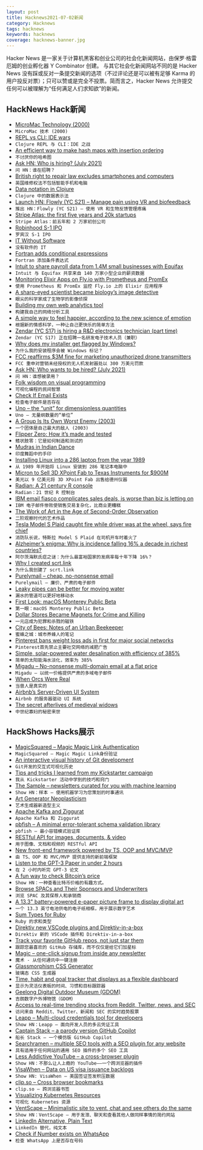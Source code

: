 ```yaml
---
layout: post
title: Hacknews2021-07-02新闻
category: Hacknews
tags: hacknews
keywords: hacknews
coverage: hacknews-banner.jpg
---
```


Hacker News 是一家关于计算机黑客和创业公司的社会化新闻网站，由保罗·格雷厄姆的创业孵化器 Y Combinator 创建。
与其它社会化新闻网站不同的是 Hacker News 没有踩或反对一条提交新闻的选项（不过评论还是可以被有足够 Karma 的用户投反对票）；只可以赞或是完全不投票。简而言之，Hacker News 允许提交任何可以被理解为“任何满足人们求知欲”的新闻。

## HackNews Hack新闻


- [MicroMac Technology (2000)](https://www.micromac.com/index.html)
- `MicroMac 技术 (2000)`
- [REPL vs CLI: IDE wars](https://vlaaad.github.io/clj-vs-cli)
- `Clojure REPL 与 CLI：IDE 之战`
- [An efficient way to make hash maps with insertion ordering](https://blog.toit.io/hash-maps-that-dont-hate-you-1a96150b492a)
- `不讨厌你的哈希图`
- [Ask HN: Who is hiring? (July 2021)](item?id=27699704)
- `问 HN：谁在招聘？ `
- [British right to repair law excludes smartphones and computers](https://9to5mac.com/2021/07/01/british-right-to-repair-law/)
- `英国维修权法不包括智能手机和电脑`
- [Data notation in Clojure](https://ostash.dev/posts/2021-06-24-edn-data-notation/)
- `Clojure 中的数据表示法`
- [Launch HN: Flowly (YC S21) – Manage pain using VR and biofeedback](item?id=27700688)
- `推出 HN：Flowly (YC S21) – 使用 VR 和生物反馈管理疼痛`
- [Stripe Atlas: the first five years and 20k startups](https://stripe.com/blog/atlas-first-five-years)
- `Stripe Atlas：前五年和 2 万家初创公司`
- [Robinhood S-1 IPO](https://www.sec.gov/Archives/edgar/data/1783879/000162828021013318/robinhoods-1.htm)
- `罗宾汉 S-1 IPO`
- [IT Without Software](http://ndt.instedd.org/2010/05/it-without-software.html?m=1)
- `没有软件的 IT`
- [Fortran adds conditional expressions](https://j3-fortran.org/doc/year/21/21-157r2.txt)
- `Fortran 添加条件表达式`
- [Intuit to share payroll data from 1.4M small businesses with Equifax](https://krebsonsecurity.com/2021/07/intuit-to-share-payroll-data-from-1-4m-small-businesses-with-equifax/)
- `Intuit 与 Equifax 共享来自 140 万家小型企业的薪资数据`
- [Monitoring Elixir Apps on Fly.io with Prometheus and PromEx](https://fly.io/blog/monitoring-your-fly-io-apps-with-prometheus/)
- `使用 Prometheus 和 PromEx 监控 Fly.io 上的 Elixir 应用程序`
- [A sharp-eyed scientist became biology’s image detective](https://www.newyorker.com/science/elements/how-a-sharp-eyed-scientist-became-biologys-image-detective)
- `眼尖的科学家成了生物学的影像侦探`
- [Building my own web analytics tool](https://johnmathews.eu/building-my-own-site-analytics.html)
- `构建我自己的网络分析工具`
- [A simple way to feel happier, according to the new science of emotion](https://www.npr.org/sections/health-shots/2021/06/29/1010319240/stuck-in-a-rut-sometimes-joy-takes-a-little-practice)
- `根据新的情感科学，一种让自己更快乐的简单方法`
- [Zendar (YC S17) is hiring a R&D electronics technician (part time)](https://jobs.ashbyhq.com/zendar/56ea9fff-f961-404e-b094-5584a36c0f8c)
- `Zendar (YC S17) 正在招聘一名研发电子技术人员（兼职）`
- [Why does my installer get flagged by Windows?](https://blog.pakkly.com/why-does-my-installer-get-flagged-by-windows/)
- `为什么我的安装程序会被 Windows 标记？`
- [FCC reaffirms $3M fine for marketing unauthorized drone transmitters](http://www.arrl.org/news/view/fcc-reaffirms-nearly-3-million-fine-for-marketing-unauthorized-drone-transmitters)
- `FCC 重申对营销未经授权的无人机发射器处以 300 万美元罚款`
- [Ask HN: Who wants to be hired? (July 2021)](item?id=27699702)
- `问 HN：谁想被录用？ `
- [Folk wisdom on visual programming](https://drossbucket.com/2021/06/30/hacker-news-folk-wisdom-on-visual-programming/)
- `可视化编程的民间智慧`
- [Check If Email Exists](https://github.com/reacherhq/check-if-email-exists)
- `检查电子邮件是否存在`
- [Uno – the “unit” for dimensionless quantities](https://en.wikipedia.org/wiki/Parts-per_notation#Uno)
- `Uno – 无量纲数量的“单位”`
- [A Group Is Its Own Worst Enemy (2003)](https://web.archive.org/web/20131130191257/http://www.shirky.com/writings/group_enemy.html)
- `一个团体是自己最大的敌人 (2003)`
- [Flipper Zero: How it’s made and tested](https://blog.flipperzero.one/electronics-testing/)
- `鳍状肢零：它是如何制造和测试的`
- [Mudras in Indian Dance](https://www.webindia123.com/dances/abhinaya/angika%20bhinaya/asamyukta.htm)
- `印度舞蹈中的手印`
- [Installing Linux into a 286 laptop from the year 1989](https://befinitiv.wordpress.com/2021/06/30/installing-linux-into-a-286-laptop-from-the-year-1989/)
- `从 1989 年开始将 Linux 安装到 286 笔记本电脑中`
- [Micron to Sell 3D XPoint Fab to Texas Instruments for $900M](https://www.tomshardware.com/news/micron-to-sell-3d-xpoint-fab-to-texas-instruments-for-dollar900-million)
- `美光以 9 亿美元将 3D XPoint Fab 出售给德州仪器`
- [Radian: A 21 century R console](https://github.com/randy3k/radian)
- `Radian：21 世纪 R 控制台`
- [IBM email fiasco complicates sales deals, is worse than biz is letting on](https://www.theregister.com/2021/07/01/ibm_email_disruption_sales)
- `IBM 电子邮件惨败使销售交易复杂化，比商业更糟糕`
- [The Work of Art in the Age of Second-Order Observation](http://www.mediastudies.asia/the-michelangelo-of-profilicity-hans-georg-moeller-on-salvatore-garau/)
- `二阶观察时代的艺术作品`
- [Tesla Model S Plaid caught fire while driver was at the wheel, says fire chief](https://www.cnbc.com/2021/07/01/tesla-model-s-plaid-caught-fire-while-being-driven-fire-chief.html)
- `消防队长说，特斯拉 Model S Plaid 在司机开车时着火了`
- [Alzheimer’s enigma: Why is incidence falling 16% a decade in richest countries?](https://english.elpais.com/usa/2021-07-01/the-alzheimers-enigma-why-is-the-incidence-falling-at-16-a-decade-in-the-worlds-richest-countries.html)
- `阿尔茨海默氏症之谜：为什么最富裕国家的发病率每十年下降 16%？`
- [Why I created scrt.link](https://blog.stophe.com/why-i-created-scrtlink)
- `为什么我创建了 scrt.link`
- [Purelymail – cheap, no-nonsense email](https://purelymail.com)
- `Purelymail – 廉价、严肃的电子邮件`
- [Leaky pipes can be better for moving water](https://www.nature.com/articles/d41586-021-01822-1)
- `漏水的管道可以更好地移动水`
- [First Look: macOS Monterey Public Beta](https://sixcolors.com/post/2021/07/first-look-macos-monterey-public-beta/)
- `第一眼：macOS Monterey Public Beta`
- [Dollar Stores Became Magnets for Crime and Killing](https://www.propublica.org/article/how-dollar-stores-became-magnets-for-crime-and-killing)
- `一元店成为犯罪和杀戮的磁铁`
- [City of Bees: Notes of an Urban Beekeeper](https://www.plough.com/en/topics/justice/sustainable-living/city-of-bees)
- `蜜蜂之城：城市养蜂人的笔记`
- [Pinterest bans weight loss ads in first for major social networks](https://www.theguardian.com/technology/2021/jul/02/bye-bye-bmi-pinterest-bans-weight-loss-ads-in-first-for-major-social-networks)
- `Pinterest首先禁止主要社交网络的减肥广告`
- [Simple, solar-powered water desalination with efficiency of 385%](https://news.mit.edu/2020/passive-solar-powered-water-desalination-0207)
- `简单的太阳能海水淡化，效率为 385%`
- [Migadu – No-nonsense multi-domain email at a flat price](https://www.migadu.com/)
- `Migadu – 以统一价格提供严肃的多域电子邮件`
- [When Orcs Were Real](https://treeofwoe.substack.com/p/when-orcs-were-real)
- `当兽人是真实的`
- [Airbnb’s Server-Driven UI System](https://medium.com/airbnb-engineering/a-deep-dive-into-airbnbs-server-driven-ui-system-842244c5f5)
- `Airbnb 的服务器驱动 UI 系统`
- [The secret afterlives of medieval widows](https://www.prospectmagazine.co.uk/arts-and-books/the-secret-afterlives-of-medieval-widows-history-feminism)
- `中世纪寡妇的秘密来世`


## HackShows Hacks展示

- [ MagicSquared – Magic Magic Link Authentication](https://magicsquared.net/)
- `MagicSquared – Magic Magic Link身份验证`
- [ An interactive visual history of Git development](https://git-history.jpalmer.dev/)
- `Git开发的交互式可视化历史`
- [ Tips and tricks I learned from my Kickstarter campaign](https://anchor.fm/wannabentrepreneur/episodes/49---Tips-and-tricks-for-a-successful-Kickstarter-campaign-e12o20i)
- `我从 Kickstarter 活动中学到的技巧和窍门`
- [ The Sample – newsletters curated for you with machine learning](https://sample.findka.com/?ref=showhn)
- `Show HN：样本 – 使用机器学习为您策划的时事通讯`
- [ Art Generator Neoplasticism](https://github.com/andronov04/mondrian-art)
- `艺术生成器新造型主义`
- [ Apache Kafka and Ziggurat](http://hariomgaur.in/2021/06/06/consume-from-kafka.html)
- `Apache Kafka 和 Ziggurat`
- [ pbfish – A minimal error-tolerant schema validation library](https://github.com/ouromoros/pbfish)
- `pbfish – 最小容错模式验证库`
- [ RESTful API for images, documents, & video](https://massless.io/media-api/)
- `用于图像、文档和视频的 RESTful API`
- [ New front-end framework powered by TS, OOP and MVC/MVP](https://github.com/alexeyoganezov/oldskull)
- `由 TS、OOP 和 MVC/MVP 提供支持的新前端框架`
- [ Listen to the GPT-3 Paper in under 2 hours](https://www.winterdelta.com/language-models-are-few-shot-learners)
- `在 2 小时内听完 GPT-3 论文`
- [ A fun way to check Bitcoin’s price](https://bitcointemp.com)
- `Show HN：一种查看比特币价格的有趣方式。`
- [ Browse SPACs and Their Sponsors and Underwriters](https://embarc.com/capital/spac)
- `浏览 SPAC 及其保荐人和承销商`
- [ A 13.3" battery-powered e-paper picture frame to display digital art](https://blog.framelabs.eu/evolution/)
- `一个 13.3 英寸电池供电的电子纸相框，用于展示数字艺术`
- [ Sum Types for Ruby](https://github.com/nahiluhmot/sums_up)
- `Ruby 的求和类型`
- [ Direktiv new VSCode plugins and Direktiv-in-a-box](https://blog.direktiv.io/direktiv-new-dev-environment-vscode-plugin-ab047b7a8266)
- `Direktiv 新的 VSCode 插件和 Direktiv-in-a-box`
- [ Track your favorite GitHub repos, not just star them](https://www.trackawesomelist.com)
- `跟踪您最喜欢的 GitHub 存储库，而不仅仅是给它们加星标`
- [ Magic – one-click signup from inside any newsletter](https://sparkloop.app/magic)
- `魔术 - 从任何通讯中一键注册`
- [ Glassmorphism CSS Generator](https://ui.glass/generator/)
- `玻璃态 CSS 生成器`
- [ Time, habit and goal tracker that displays as a flexible dashboard](https://getkairo.com/tracker)
- `显示为灵活仪表板的时间、习惯和目标跟踪器`
- [ Geelong Digital Outdoor Museum (GDOM)](https://gdom.mindlab.cloud)
- `吉朗数字户外博物馆（GDOM）`
- [ Access to real-time trending stocks from Reddit, Twitter, news, and SEC](https://quantale.io)
- `访问来自 Reddit、Twitter、新闻和 SEC 的实时趋势股票`
- [ Leapp – Multi-cloud credentials tool for developers](https://www.leapp.cloud/)
- `Show HN：Leapp – 面向开发人员的多云凭证工具`
- [ Captain Stack – a parody version GitHub Copilot](https://github.com/hieunc229/copilot-clone)
- `船长 Stack – 一个模仿版 GitHub Copilot`
- [ Searchramen – multiple SEO tools with a SEO plugin for any website](https://www.searchramen.com)
- `具有适用于任何网站的通用 SEO 插件的多个 SEO 工具`
- [ Less Addictive YouTube – a cross-browser plugin](https://github.com/JesseDrain/Less-Addictive-YouTube)
- `Show HN：不那么让人上瘾的 YouTube——一个跨浏览器的插件`
- [ VisaWhen – Data on US visa issuance backlogs](item?id=27698322)
- `Show HN: VisaWhen – 美国签证签发积压数据`
- [ clip.so – Cross browser bookmarks](https://clip.so)
- `clip.so – 跨浏览器书签`
- [ Visualizing Kubernetes Resources](https://laurinevala.medium.com/visualizing-kubernetes-resources-ee9d8c16d264)
- `可视化 Kubernetes 资源`
- [ VentScape – Minimalistic site to vent, chat and see others do the same](https://www.ventscape.life/chat)
- `Show HN：VentScape – 用于发泄、聊天和查看其他人做同样事情的简约网站`
- [ LinkedIn Alternative, Plain Text](https://www.plumebio.com)
- `LinkedIn 替代，纯文本`
- [ Check if Number exists on WhatsApp](https://github.com/AbhishekBiswal/whatsapp-verify)
- `检查 WhatsApp 上是否存在号码`

